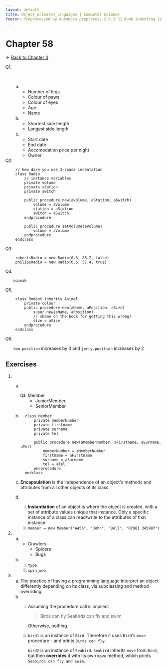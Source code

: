 ```yaml
---
layout: default
title: Object_oriented_languages | Computer Science
footer: Preprocessed by AutoDocs.preprocess 2.0.2 "🦀 dumb indenting is gone 🦀" ⓒ Starwort, 2020
---
```


<style>
    :not(ul) + ol {
        counter-reset: list-ctr;
        list-style-type: none;
        list-style-position: outside;
    }
    :not(ul) + ol > li {
        counter-increment: list-ctr;
    }
    :not(ul) + ol > li::before {
        content:"Q" counter(list-ctr) ". ";
        margin-left: -25px;
    }
    ol ul {
        list-style-type: lower-alpha;
    }
    ol ul ul {
        list-style-type: lower-roman;
    }
    ul ol, ol ol {
        list-style-type: circle;
    }
    ul {
        list-style-type: decimal;
    }
    ul ul {
        list-style-type: lower-alpha;
    }
    ul ul ul {
        list-style-type: lower-roman;
    }
</style>

# Chapter 58

← [Back to Chapter 4](./index.html)

1. &#x200b;
    - &#x200b;
        1. Number of legs
        2. Colour of paws
        3. Colour of eyes
        4. Age
        5. Name
    - &#x200b;
        1. Shortest side length
        2. Longest side length
    - &#x200b;
        1. Start date
        2. End date
        3. Accomodation price per night
        4. Owner

2. ```psc
    // how dare you use 3-space indentation
    class Radio
        // instance variables
        private volume
        private station
        private switch

        public procedure new(aVolume, aStation, aSwitch)
            volume = aVolume
            station = aStation
            switch = aSwitch
        endprocedure

        public procedure setVolume(aVolume)
            volume = aVolume
        endprocedure
    endclass
    ```

3. ```psc
    robertsRadio = new Radio(0.3, 88.2, false)
    philipsRadio = new Radio(0.6, 37.4, true)
    ```

4. `squeak`

5. ```psc
    class Rodent inherits Animal
        private colour
        public procedure new(aName, aPosition, aSize)
            super.new(aName, aPosition)
            // shame on the book for getting this wrong!
            size = aSize
        endprocedure
    endclass
    ```

6. `tom.position` increases by 3 and `jerry.position` increases by 2

## Exercises

- &#x200b;
  - &#x200b;
    1. Member
        1. JuniorMember
        2. SeniorMember

  - ```psc
      class Member
          private memberNumber
          private firstname
          private surname
          private tel

          public procedure new(aMemberNumber, aFirstname, aSurname, aTel)
              memberNumber = aMemberNumber
              firstname = aFirstname
              surname = aSurname
              tel = aTel
          endprocedure
      endclass
      ```

  - **Encapsulation** is the independence of an object's methods and attributes from all other objects of its class.
  - &#x200b;
    - **Instantiation** of an object is where the object is created, with a set of attribute values unique that instance. Only a specific instance of a class can read/write to the attributes of that instance
    - `member = new Member("A456", "John", "Bell", "07981 345987")`
- &#x200b;
  - &#x200b;
    1. Crawlers
       1. Spiders
       2. Bugs
  - &#x200b;
    - `type`
    - `spin_web`
- &#x200b;
  - The practice of having a programming language interpret an object differently depending on its class, via subclassing and method overriding
  - &#x200b;
    - Assuming the procedure call is implied:

      > Birds can fly
      > Seabirds can fly and swim

      Otherwise, nothing.
    - `bird1` is an instance of `Bird`. Therefore it uses `Bird`'s `move` procedure - and prints `Birds can fly`.

      `bird2` is an instance of `Seabird`. `Seabird` inherits `move` from `Bird`, but then **overrides** it with its own `move` method, which prints `Seabirds can fly and swim`.
